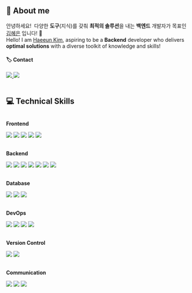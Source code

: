 ## 💫 About me
안녕하세요!&nbsp; 다양한 **도구**(지식)를 갖춰 **최적의 솔루션**을 내는 **백엔드** 개발자가 목표인 <ins>김혜은</ins> 입니다! 🙌 </br>
Hello! I am <ins>Haeeun Kim</ins>, aspiring to be a **Backend** developer who delivers **optimal solutions** with a diverse toolkit of knowledge and skills!

#### 🏷️ Contact
 <a href="mailto:whyeesw@gmail.com">
   <img src="https://img.shields.io/badge/whyeesw@gmail.com-EA4335?style=flat-square&logo=Gmail&logoColor=white&link=mailto:whyeesw@gmail.com"/>
 </a>
  <a href="https://open.kakao.com/o/hyeeun7904">
      <img src="https://img.shields.io/badge/OpenKakaoTalk-FFCD00?style=flat-square&logoColor=black&logo=KakaoTalk"> 
  </a>
<br><br>


## 💻 Technical Skills
<div style="display:flex; flex-direction:column; align-items:flex-start;">
    <!-- Frontend -->
    <p><strong>Frontend</strong></p>
    <div>
        <img src="https://img.shields.io/badge/React-61DAFB?style=for-the-badge&logo=react&logoColor=black">
        <img src="https://img.shields.io/badge/Ajax-5A92C6?style=for-the-badge&logo=ajax&logoColor=white">
        <img src="https://img.shields.io/badge/bootstrap-7952B3?style=for-the-badge&logo=bootstrap&logoColor=white">
        <img src="https://img.shields.io/badge/html5-E34F26?style=for-the-badge&logo=html5&logoColor=white"> 
        <img src="https://img.shields.io/badge/css-1572B6?style=for-the-badge&logo=css3&logoColor=white"> 
    </div> 
    <br>
    <!-- Backend -->
    <p><strong>Backend</strong></p>
    <div>
        <img src="https://img.shields.io/badge/Python-3776AB?style=for-the-badge&logo=python&logoColor=white">
        <img src="https://img.shields.io/badge/Fastapi-009688?style=for-the-badge&logo=fastapi&logoColor=white">
        <img src="https://img.shields.io/badge/django-092E20?style=for-the-badge&logo=django&logoColor=white">
        <img src="https://img.shields.io/badge/Node.js-339933?style=for-the-badge&logo=node.js&logoColor=white">
	<img src="https://img.shields.io/badge/expressjs-000000?style=for-the-badge&logo=express&logoColor=white">
        <img src="https://img.shields.io/badge/Java-D93A32?style=for-the-badge&logo=Java&logoColor=white">  
        <img src="https://img.shields.io/badge/Spring Boot-6DB33F?style=for-the-badge&logo=spring-boot&logoColor=white">
    </div>
    <br>
    <!-- Database -->
    <p><strong>Database</strong></p>
    <div>
        <img src="https://img.shields.io/badge/mongoDB-47A248?style=for-the-badge&logo=mongoDB&logoColor=white"> 
        <img src="https://img.shields.io/badge/mysql-4479A1?style=for-the-badge&logo=mysql&logoColor=white"> 
        <img src="https://img.shields.io/badge/sqlite-003B57?style=for-the-badge&logo=sqlite&logoColor=white">
    </div>
    </div>
    <br>
    <!-- DevOps -->
    <p><strong>DevOps</strong></p>
    <div>
        <img src="https://img.shields.io/badge/aws ec2-FF9900?style=for-the-badge&logo=amazonec2&logoColor=black"> 
        <img src="https://img.shields.io/badge/aws s3-569A31?style=for-the-badge&logo=amazons3&logoColor=black">
        <img src="https://img.shields.io/badge/docker-2496ED?style=for-the-badge&logo=docker&logoColor=white"> 
        <img src="https://img.shields.io/badge/github actions-2088FF?style=for-the-badge&logo=githubactions&logoColor=white"> 
    </div>
    <br>
    <!-- Version Control -->
    <p><strong>Version Control</strong></p>
    <div>
        <img src="https://img.shields.io/badge/Git-F05032?style=for-the-badge&logo=git&logoColor=white">
        <img src="https://img.shields.io/badge/GitHub-181717?style=for-the-badge&logo=github&logoColor=white">
    </div>
    <br>
    <!-- Communication -->
    <p><strong>Communication</strong></p>
    <div>
        <img src="https://img.shields.io/badge/slack-4A154B?style=for-the-badge&logo=slack&logoColor=white">
	      <img src="https://img.shields.io/badge/notion-000000?style=for-the-badge&logo=notion&logoColor=white">
        <img src="https://img.shields.io/badge/Figma-F24E1E?style=for-the-badge&logo=figma&logoColor=white">
    </div>
    <br>
<br>
</div>

